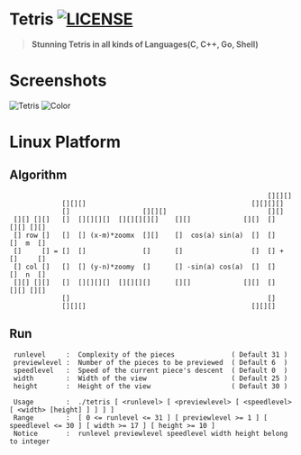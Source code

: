 # Tetris [![LICENSE](https://img.shields.io/github/license/deepgrace/tetris.svg)](https://github.com/deepgrace/tetris/blob/master/LICENSE_1_0.txt)

> **Stunning Tetris in all kinds of Languages(C, C++, Go, Shell)**

# Screenshots
<img alt = "Tetris" src="https://raw.githubusercontent.com/deepgrace/tetris/master/screenshots/png/p1.png">
<img alt = "Color" src="https://raw.githubusercontent.com/deepgrace/tetris/master/screenshots/png/color.png">

# Linux Platform

## Algorithm
                                                                    [][][]
                 [][][]                                         [][][][]
                 []                  [][][]                         [][]
     [][] [][]   []  [][][][]  [][][][][]    [][]             [][]  []   [][] [][]
     [] row []   []  [] (x-m)*zoomx  [][]    []  cos(a) sin(a)  []  []   []  m  []
     []     [] = []  []              []      []                 []  [] + []     []
     [] col []   []  [] (y-n)*zoomy  []      [] -sin(a) cos(a)  []  []   []  n  []
     [][] [][]   []  [][][][]  [][][][]      [][]             [][]  []   [][] [][]
                 []                                                 []
                 [][][]                                         [][][]

## Run
     runlevel     :  Complexity of the pieces              ( Default 31 )
     previewlevel :  Number of the pieces to be previewed  ( Default 6  )
     speedlevel   :  Speed of the current piece's descent  ( Default 0  )
     width        :  Width of the view                     ( Default 25 )
     height       :  Height of the view                    ( Default 30 )

     Usage        :  ./tetris [ <runlevel> [ <previewlevel> [ <speedlevel> [ <width> [height] ] ] ] ] 
     Range        :  [ 0 <= runlevel <= 31 ] [ previewlevel >= 1 ] [ speedlevel <= 30 ] [ width >= 17 ] [ height >= 10 ]
     Notice       :  runlevel previewlevel speedlevel width height belong to integer
